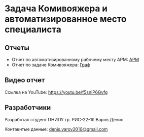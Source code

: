 # Задача Комивояжера и автоматизированное место специалиста
## Отчеты

- Отчет по автоматизированному рабочему месту АРМ: [АРМ](/reports/ARM.MD)
- Отчет по задаче Комивояжера: [Граф](/reports/Graph.MD)

## Видео отчет
Ссылка на YouTube: https://youtu.be/f5sniP6Gvfg

## Разработчики
Разработал студент ПНИПУ гр. РИС-22-1б Варов Денис 

Контакнтые данные: denis.varov2016@gmail.com
